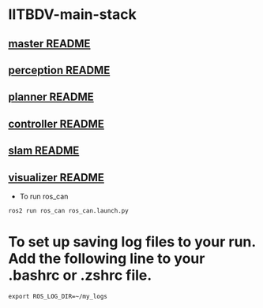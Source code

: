 # IITBDV-main-stack

## [master README](/src/master/README.md)
## [perception README](/src/perception/README.md)
## [planner README](/src/planner/README.md)
## [controller README](/src/controller/README.md)
## [slam README](/src/SLAM/README.md)
## [visualizer README](/src/visualizer/README.md)

- To run ros_can 
```
ros2 run ros_can ros_can.launch.py
```

# To set up saving log files to your run. Add the following line to your .bashrc or .zshrc file.
```
export ROS_LOG_DIR=~/my_logs
```